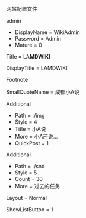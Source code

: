 网站配置文件
<!-- Users -->

admin
- DisplayName = WikiAdmin
- Password = Admin
- Mature = 0

<!-- End of Users -->


<!-- Website -->

Title = LA<b>MDWIKI</b>

DisplayTitle = LAMDWIKI

Footnote

SmallQuoteName = 成都小A说

<!-- End of Website -->


<!-- index.md -->

Additional
- Path = ./img
- Style = 4
- Title = 小A说
- More = 小A还说…
- QuickPost = 1

Additional
- Path = ./snd
- Style = 5
- Count = 30
- More = 过去的任务

Layout = Normal

<!-- End of index.md -->


<!-- FolderConf -->

ShowListButton = 1

<!-- End of FolderConf -->

